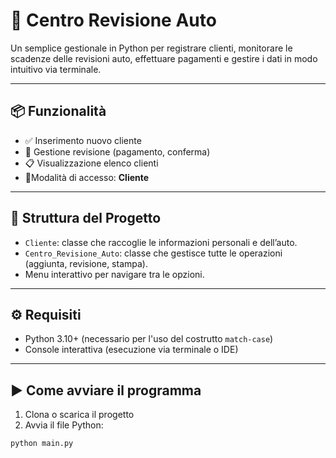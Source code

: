 # 🚗 Centro Revisione Auto

Un semplice gestionale in Python per registrare clienti, monitorare le scadenze delle revisioni auto, effettuare pagamenti e gestire i dati in modo intuitivo via terminale.

---

## 📦 Funzionalità

- ✅ Inserimento nuovo cliente
- 🧾 Gestione revisione (pagamento, conferma)
- 📋 Visualizzazione elenco clienti
- 👥Modalità di accesso: **Cliente**

---

## 🧠 Struttura del Progetto

- `Cliente`: classe che raccoglie le informazioni personali e dell’auto.
- `Centro_Revisione_Auto`: classe che gestisce tutte le operazioni (aggiunta, revisione, stampa).
- Menu interattivo per navigare tra le opzioni.

---

## ⚙️ Requisiti

- Python 3.10+ (necessario per l'uso del costrutto `match-case`)
- Console interattiva (esecuzione via terminale o IDE)

---

## ▶️ Come avviare il programma

1. Clona o scarica il progetto
2. Avvia il file Python:

```bash
python main.py
